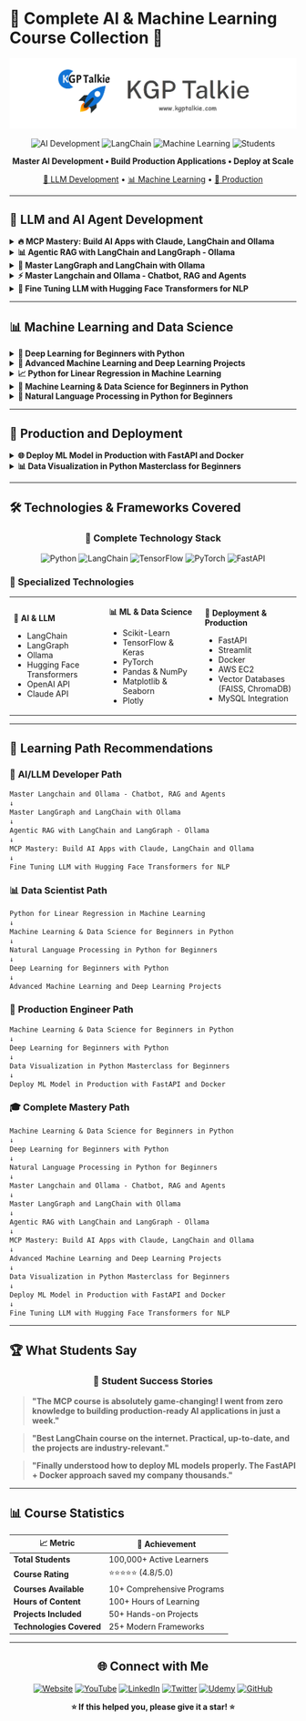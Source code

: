 # 🚀 Complete AI & Machine Learning Course Collection 🚀

<div align="center">

![KGP Talkie](https://github.com/laxmimerit/Important-Announcement-on-ML/raw/master/kgptalkie_strips.png)

![AI Development](https://img.shields.io/badge/AI-Development-blue?style=for-the-badge&logo=openai)
![LangChain](https://img.shields.io/badge/LangChain-Latest-green?style=for-the-badge&logo=chainlink)
![Machine Learning](https://img.shields.io/badge/Machine-Learning-orange?style=for-the-badge&logo=tensorflow)
![Students](https://img.shields.io/badge/Students-100K+-red?style=for-the-badge&logo=graduation-cap)

**Master AI Development • Build Production Applications • Deploy at Scale**

[🤖 LLM Development](#-llm-and-ai-agent-development) • [📊 Machine Learning](#-machine-learning-and-data-science) • [🚀 Production](#-production-and-deployment)

</div>

---

## 🤖 LLM and AI Agent Development

<details>
<summary><strong>🔥 MCP Mastery: Build AI Apps with Claude, LangChain and Ollama</strong></summary>

> **🎯 Build MCP servers & clients with Python, Streamlit, ChromaDB, LangChain, LangGraph agents, and Ollama integrations**

**What You'll Master:**
- ✅ **MCP Architecture:** Client, server, and transport layers
- ✅ **Claude Desktop Integration:** Direct MCP server connections
- ✅ **Real-World Applications:** Data analysis servers for Excel, PowerPoint, SQLite
- ✅ **RAG Implementation:** Vector databases with LangChain integration
- ✅ **Production Deployment:** Testing, security, and cloud deployment

<div align="center">

**🎯 Technologies:** Python • Streamlit • ChromaDB • LangChain • LangGraph • Ollama

</div>

<div align="center">
<a href="https://www.udemy.com/course/mcp-mastery-build-ai-apps-with-claude-langchain-and-ollama/?couponCode=LOWEST" target="_blank">
<img src="https://img.shields.io/badge/🎓_Enroll_Now_→-FF6B35?style=for-the-badge&logoColor=white&labelColor=FF6B35" alt="Enroll Now" width="200"/>
</a>
</div>

</details>

<details>
<summary><strong>📊 Agentic RAG with LangChain and LangGraph - Ollama</strong></summary>

> **🎯 Step-by-Step Guide to RAG with LangChain, LangGraph, and Ollama | DeepSeek R1, QWEN, LLAMA, FAISS**

**Advanced RAG Techniques:**
- 🧠 **Agentic RAG:** Intelligent, adaptive systems that act like smart assistants
- 🔄 **Corrective RAG:** Self-improving and error-correcting mechanisms  
- 📊 **Document Processing:** Doclings integration for seamless document loading
- 🚀 **Production Ready:** Streamlit apps and AWS EC2 deployment

<div align="center">

**Technologies:** LangChain • LangGraph • Ollama • DeepSeek R1 • QWEN • LLAMA • FAISS

</div>

<div align="center">
<a href="https://www.udemy.com/course/agentic-rag-with-langchain-and-langgraph/?referralCode=C0BCC208F53AF2C98AC5" target="_blank">
<img src="https://img.shields.io/badge/🎓_Enroll_Now_→-4CAF50?style=for-the-badge&logoColor=white&labelColor=4CAF50" alt="Enroll Now" width="200"/>
</a>
</div>

</details>

<details>
<summary><strong>🔧 Master LangGraph and LangChain with Ollama</strong></summary>

> **🎯 Agentic RAG and Chatbot, AI Agent, DeepSeek, LLAMA 3.2 Agent, FAISS Vector Database**

**Build Production Chatbots:**
- 💬 **Memory-Enabled Chatbots:** Dynamic conversations with persistent memory
- 🗄️ **Database Integration:** Seamless MySQL query execution with LLMs
- 📈 **State Management:** LangGraph workflows with advanced state machines
- 🎯 **Private Data RAG:** Custom embeddings and vector database integration

<div align="center">

**Technologies:** LangGraph • LangChain • Ollama • DeepSeek • LLAMA 3.2 • MySQL • FAISS

</div>

<div align="center">
<a href="https://www.udemy.com/course/langgraph-with-ollama/?referralCode=B646DCB44A189BEBC20C" target="_blank">
<img src="https://img.shields.io/badge/🎓_Enroll_Now_→-2196F3?style=for-the-badge&logoColor=white&labelColor=2196F3" alt="Enroll Now" width="200"/>
</a>
</div>

</details>

<details>
<summary><strong>⚡ Master Langchain and Ollama - Chatbot, RAG and Agents</strong></summary>

> **🎯 Master Langchain v0.3, Local LLM Projects, Ollama, DeepSeek, LLAMA 3.2, Complete Integration Guide**

**Complete LangChain Journey:**
- 🛠️ **Setup & Integration:** Professional Ollama and Langchain configuration
- 💬 **Custom Chatbots:** Memory, history, and advanced features with Streamlit
- ⛓️ **Prompt Engineering:** Templates, chains (Sequential, Parallel, Router)
- 🤖 **Agent Development:** Custom tools and step-by-step instruction execution
- 🚀 **AWS Deployment:** Production-ready applications on AWS EC2

<div align="center">

**Technologies:** Langchain v0.3 • Ollama • DeepSeek • LLAMA 3.2 • Streamlit • AWS EC2

</div>

<div align="center">
<a href="https://www.udemy.com/course/ollama-and-langchain/?referralCode=7F4C0C7B8CF223BA9327" target="_blank">
<img src="https://img.shields.io/badge/🎓_Enroll_Now_→-9C27B0?style=for-the-badge&logoColor=white&labelColor=9C27B0" alt="Enroll Now" width="200"/>
</a>
</div>

</details>

<details>
<summary><strong>🔬 Fine Tuning LLM with Hugging Face Transformers for NLP</strong></summary>

> **🎯 Learn transformer architecture fundamentals and fine-tune LLMs with custom datasets**

**Advanced LLM Customization:**
- 🧠 **Transformer Deep Dive:** Architecture fundamentals and mathematical foundations
- 📊 **Custom Dataset Preparation:** Data preprocessing and formatting techniques
- ⚡ **Fine-tuning Mastery:** Advanced optimization and training strategies
- 🎯 **Model Optimization:** Performance tuning and evaluation methodologies

<div align="center">

**Technologies:** Hugging Face Transformers • PyTorch • Custom Datasets • Advanced NLP

</div>

<div align="center">
<a href="https://www.udemy.com/course/fine-tuning-llm-with-hugging-face-transformers/?referralCode=6DEB3BE17C2644422D8E" target="_blank">
<img src="https://img.shields.io/badge/🎓_Enroll_Now_→-FF9800?style=for-the-badge&logoColor=white&labelColor=FF9800" alt="Enroll Now" width="200"/>
</a>
</div>

</details>

---

## 📊 Machine Learning and Data Science

<details>
<summary><strong>🧠 Deep Learning for Beginners with Python</strong></summary>

> **🎯 Neural Networks, TensorFlow, ANN, CNN, RNN, LSTM, Transfer Learning and Much More**

**Complete Neural Network Mastery:**
- 🔗 **Artificial Neural Networks (ANN):** Build from mathematical foundations
- 👁️ **Convolutional Neural Networks (CNN):** Image processing and computer vision
- 🔄 **Recurrent Neural Networks (RNN):** Sequential data and time series analysis
- 📝 **LSTM Networks:** Advanced sequence modeling and memory networks
- 🔄 **Transfer Learning:** Leverage pre-trained models for custom applications

<div align="center">

**Technologies:** Python • TensorFlow • Keras • Neural Network Architectures • Computer Vision

</div>

<div align="center">
<a href="https://www.udemy.com/course/python-for-deep-learning-and-artificial-intelligence/?referralCode=657DFC7FE7AF949837DA" target="_blank">
<img src="https://img.shields.io/badge/🎓_Enroll_Now_→-E91E63?style=for-the-badge&logoColor=white&labelColor=E91E63" alt="Enroll Now" width="200"/>
</a>
</div>

</details>

<details>
<summary><strong>🚀 Advanced Machine Learning and Deep Learning Projects</strong></summary>

> **🎯 Build advanced projects using transformer models like BERT, GPT-2, and XLNet**

**Cutting-Edge Project Portfolio:**
- 🤖 **BERT Implementation:** Natural language understanding and classification
- 💭 **GPT-2 Applications:** Text generation and completion systems
- ⚡ **XLNet Techniques:** Bidirectional language modeling
- 🎯 **Multi-modal AI:** Combine text, image, and audio processing
- 🔧 **Custom Architectures:** Design and implement specialized models

<div align="center">

**Technologies:** BERT • GPT-2 • XLNet • Advanced Transformers • Multi-modal AI

</div>

<div align="center">
<a href="https://www.udemy.com/course/advanced-natural-language-and-image-processing-projects/?referralCode=8CF8CE9E908DE272C6E4" target="_blank">
<img src="https://img.shields.io/badge/🎓_Enroll_Now_→-607D8B?style=for-the-badge&logoColor=white&labelColor=607D8B" alt="Enroll Now" width="200"/>
</a>
</div>

</details>

<details>
<summary><strong>📈 Python for Linear Regression in Machine Learning</strong></summary>

> **🎯 Master statistical foundations and practical implementation of regression analysis**

**Statistical Mastery:**
- 📊 **Regression Theory:** Mathematical foundations and statistical principles
- 📈 **Hypothesis Testing:** Statistical validation and significance testing
- 🔢 **Feature Engineering:** Variable selection and transformation techniques
- 🎯 **Model Evaluation:** R-squared, RMSE, and comprehensive diagnostics
- 💼 **Business Applications:** Real-world predictive modeling scenarios

<div align="center">

**Technologies:** Python • Scikit-Learn • Statistical Analysis • Pandas • NumPy

</div>

<div align="center">
<a href="https://www.udemy.com/course/python-for-advanced-linear-regression-masterclass/?referralCode=5274985E3FE09AE414DC" target="_blank">
<img src="https://img.shields.io/badge/🎓_Enroll_Now_→-795548?style=for-the-badge&logoColor=white&labelColor=795548" alt="Enroll Now" width="200"/>
</a>
</div>

</details>

<details>
<summary><strong>🎯 Machine Learning & Data Science for Beginners in Python</strong></summary>

> **🎯 Complete foundation in ML and DL using Python, Scikit-Learn, Keras, and TensorFlow**

**Complete Foundation:**
- 🐍 **Python for Data Science:** From basics to advanced data manipulation
- 📊 **Data Analysis Mastery:** Pandas, NumPy, and exploratory data analysis
- 🤖 **Machine Learning:** Supervised and unsupervised learning algorithms
- 🧠 **Deep Learning Introduction:** Neural networks with Keras and TensorFlow
- 📈 **Data Visualization:** Professional charts and insights presentation

<div align="center">

**Technologies:** Python • Scikit-Learn • Pandas • NumPy • Matplotlib • TensorFlow

</div>

<div align="center">
<a href="https://www.udemy.com/course/python-for-machine-learning-and-data-science-projects/?referralCode=C2A381E2EC08C84FFBFE" target="_blank">
<img src="https://img.shields.io/badge/🎓_Enroll_Now_→-009688?style=for-the-badge&logoColor=white&labelColor=009688" alt="Enroll Now" width="200"/>
</a>
</div>

</details>

<details>
<summary><strong>💬 Natural Language Processing in Python for Beginners</strong></summary>

> **🎯 Build NLP models using Python with Spacy, NLTK, and modern NLP techniques**

**NLP Expertise:**
- 🔤 **Text Processing:** Spacy and NLTK for production-ready NLP
- 📊 **Sentiment Analysis:** Emotion detection and opinion mining
- 🏷️ **Named Entity Recognition:** Extract people, places, organizations
- 🔍 **Text Classification:** Document categorization and content analysis
- 🎯 **Feature Engineering:** TF-IDF, word embeddings, and advanced features

<div align="center">

**Technologies:** Python • Spacy • NLTK • NLP Pipelines • Text Analytics

</div>

<div align="center">
<a href="https://www.udemy.com/course/nlp-in-python/?referralCode=6D42C8883D3EF9461538" target="_blank">
<img src="https://img.shields.io/badge/🎓_Enroll_Now_→-FF5722?style=for-the-badge&logoColor=white&labelColor=FF5722" alt="Enroll Now" width="200"/>
</a>
</div>

</details>

---

## 🚀 Production and Deployment

<details>
<summary><strong>🌐 Deploy ML Model in Production with FastAPI and Docker</strong></summary>

> **🎯 Professional deployment strategies using FastAPI, Docker, and modern DevOps practices**

**Production Deployment Mastery:**
- 🌐 **FastAPI Development:** High-performance API creation for ML models
- 🐳 **Docker Containerization:** Scalable and portable deployment solutions
- ☁️ **Cloud Deployment:** AWS, GCP, and Azure deployment strategies
- 🔒 **Security & Monitoring:** Authentication, logging, and performance monitoring
- ⚡ **DevOps Integration:** CI/CD pipelines and automated deployment

<div align="center">

**Technologies:** FastAPI • Docker • Cloud Platforms • DevOps • Production Security

</div>

<div align="center">
<a href="https://www.udemy.com/course/nlp-with-bert-in-python/?referralCode=063516494616C76907CD" target="_blank">
<img src="https://img.shields.io/badge/🎓_Enroll_Now_→-3F51B5?style=for-the-badge&logoColor=white&labelColor=3F51B5" alt="Enroll Now" width="200"/>
</a>
</div>

</details>

<details>
<summary><strong>📊 Data Visualization in Python Masterclass for Beginners</strong></summary>

> **🎯 Professional visualization and dashboard development using modern Python libraries**

**Visualization Excellence:**
- 📈 **Matplotlib Mastery:** Static plots with professional customizations
- 🎨 **Seaborn Styling:** Statistical visualizations and advanced aesthetics
- ⚡ **Plotly Interactive:** Dynamic charts and real-time dashboards
- 📊 **Dashboard Development:** Streamlit and Dash applications
- 💼 **Business Intelligence:** Professional reporting and data storytelling

<div align="center">

**Technologies:** Matplotlib • Seaborn • Plotly • Streamlit • Dash • Business Analytics

</div>

<div align="center">
<a href="https://www.udemy.com/course/complete-data-visualization-in-python/?referralCode=C5022514A150E173DF32" target="_blank">
<img src="https://img.shields.io/badge/🎓_Enroll_Now_→-8BC34A?style=for-the-badge&logoColor=white&labelColor=8BC34A" alt="Enroll Now" width="200"/>
</a>
</div>

</details>

---

## 🛠️ Technologies & Frameworks Covered

<div align="center">

### **🔧 Complete Technology Stack**

![Python](https://img.shields.io/badge/Python-3776AB?style=for-the-badge&logo=python&logoColor=white)
![LangChain](https://img.shields.io/badge/LangChain-121212?style=for-the-badge&logo=chainlink&logoColor=white)
![TensorFlow](https://img.shields.io/badge/TensorFlow-FF6F00?style=for-the-badge&logo=tensorflow&logoColor=white)
![PyTorch](https://img.shields.io/badge/PyTorch-EE4C2C?style=for-the-badge&logo=pytorch&logoColor=white)
![FastAPI](https://img.shields.io/badge/FastAPI-009688?style=for-the-badge&logo=fastapi&logoColor=white)

</div>

### **🎯 Specialized Technologies**

<table>
<tr>
<td width="33%">

**🤖 AI & LLM**
- LangChain
- LangGraph
- Ollama
- Hugging Face Transformers
- OpenAI API
- Claude API

</td>
<td width="33%">

**📊 ML & Data Science**
- Scikit-Learn
- TensorFlow & Keras
- PyTorch
- Pandas & NumPy
- Matplotlib & Seaborn
- Plotly

</td>
<td width="33%">

**🚀 Deployment & Production**
- FastAPI
- Streamlit
- Docker
- AWS EC2
- Vector Databases (FAISS, ChromaDB)
- MySQL Integration

</td>
</tr>
</table>

---

## 🎯 Learning Path Recommendations

### 🤖 **AI/LLM Developer Path**
```
Master Langchain and Ollama - Chatbot, RAG and Agents
↓
Master LangGraph and LangChain with Ollama
↓
Agentic RAG with LangChain and LangGraph - Ollama
↓
MCP Mastery: Build AI Apps with Claude, LangChain and Ollama
↓
Fine Tuning LLM with Hugging Face Transformers for NLP
```

### 📊 **Data Scientist Path**  
```
Python for Linear Regression in Machine Learning
↓
Machine Learning & Data Science for Beginners in Python
↓
Natural Language Processing in Python for Beginners
↓
Deep Learning for Beginners with Python
↓
Advanced Machine Learning and Deep Learning Projects
```

### 🚀 **Production Engineer Path**
```
Machine Learning & Data Science for Beginners in Python
↓
Deep Learning for Beginners with Python
↓
Data Visualization in Python Masterclass for Beginners
↓
Deploy ML Model in Production with FastAPI and Docker
```

### 🎓 **Complete Mastery Path**
```
Machine Learning & Data Science for Beginners in Python
↓
Deep Learning for Beginners with Python
↓
Natural Language Processing in Python for Beginners
↓
Master Langchain and Ollama - Chatbot, RAG and Agents
↓
Master LangGraph and LangChain with Ollama
↓
Agentic RAG with LangChain and LangGraph - Ollama
↓
MCP Mastery: Build AI Apps with Claude, LangChain and Ollama
↓
Advanced Machine Learning and Deep Learning Projects
↓
Data Visualization in Python Masterclass for Beginners
↓
Deploy ML Model in Production with FastAPI and Docker
↓
Fine Tuning LLM with Hugging Face Transformers for NLP
```

---

## 🏆 What Students Say

<div align="center">

### **💬 Student Success Stories**

</div>

> **"The MCP course is absolutely game-changing! I went from zero knowledge to building production-ready AI applications in just a week."**

> **"Best LangChain course on the internet. Practical, up-to-date, and the projects are industry-relevant."**

> **"Finally understood how to deploy ML models properly. The FastAPI + Docker approach saved my company thousands."**

---

## 📊 Course Statistics

<div align="center">

| 📈 **Metric** | 🎯 **Achievement** |
|---------------|-------------------|
| **Total Students** | 100,000+ Active Learners |
| **Course Rating** | ⭐⭐⭐⭐⭐ (4.8/5.0) |
| **Courses Available** | 10+ Comprehensive Programs |
| **Hours of Content** | 100+ Hours of Learning |
| **Projects Included** | 50+ Hands-on Projects |
| **Technologies Covered** | 25+ Modern Frameworks |

</div>

---

<div align="center">

## 🌐 Connect with Me

[![Website](https://img.shields.io/badge/Website-4285F4?style=for-the-badge&logo=google-chrome&logoColor=white)](https://kgptalkie.com)
[![YouTube](https://img.shields.io/badge/YouTube-FF0000?style=for-the-badge&logo=youtube&logoColor=white)](https://www.youtube.com/kgptalkie)
[![LinkedIn](https://img.shields.io/badge/LinkedIn-0077B5?style=for-the-badge&logo=linkedin&logoColor=white)](https://linkedin.com/in/laxmimerit)
[![Twitter](https://img.shields.io/badge/Twitter-1DA1F2?style=for-the-badge&logo=twitter&logoColor=white)](https://twitter.com/laxmimerit)
[![Udemy](https://img.shields.io/badge/Udemy-A435F0?style=for-the-badge&logo=udemy&logoColor=white)](https://www.udemy.com/user/laxmi-kant-tiwari/)
[![GitHub](https://img.shields.io/badge/GitHub-100000?style=for-the-badge&logo=github&logoColor=white)](https://github.com/laxmimerit)

**⭐ If this helped you, please give it a star! ⭐**

</div>
